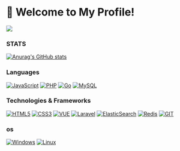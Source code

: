 # 👋 Welcome to My Profile!

<p>
  <a href="https://github.com/zfx1031">
    <img src="https://komarev.com/ghpvc/?username=zfx1031&color=orange&style=flat)" />
  </a>
</p>

### STATS

[![Anurag's GitHub stats](https://github-readme-stats.vercel.app/api?username=zfx1031&count_private=true&show_icons=true)](https://github.com/anuraghazra/github-readme-stats)

### Languages

[![JavaScript](https://img.shields.io/badge/javascript-black?style=for-the-badge&logo=javascript)](https://github.com/zfx1031) [![PHP](https://img.shields.io/badge/PHP-black?style=for-the-badge&logo=php)](https://github.com/zfx1031) [![Go](https://img.shields.io/badge/go-black?style=for-the-badge&logo=go)](https://github.com/zfx1031) [![MySQL](https://img.shields.io/badge/sql-black?style=for-the-badge&logo=mysql)](https://github.com/zfx1031)

### Technologies & Frameworks

[![HTML5](https://img.shields.io/badge/html5-black?style=for-the-badge&logo=html5)](https://github.com/zfx1031) [![CSS3](https://img.shields.io/badge/CSS3-black?style=for-the-badge&logo=css3)](https://github.com/zfx1031) [![VUE](https://img.shields.io/badge/vue-black?style=for-the-badge&logo=vue.js)](https://github.com/zfx1031) [![Laravel](https://img.shields.io/badge/laravel-black?style=for-the-badge&logo=laravel)](https://github.com/zfx1031) [![ElasticSearch](https://img.shields.io/badge/elasticsearch-black?style=for-the-badge&logo=elastic)](https://github.com/zfx1031) [![Redis](https://img.shields.io/badge/redis-black?style=for-the-badge&logo=redis)](https://github.com/zfx1031) [![GIT](https://img.shields.io/badge/git-black?style=for-the-badge&logo=Git)](https://github.com/zfx1031)

### os

[![Windows](https://img.shields.io/badge/windows-black?style=for-the-badge&logo=windows)](https://github.com/zfx1031) [![Linux](https://img.shields.io/badge/linux-black?style=for-the-badge&logo=linux)](https://github.com/zfx1031)
